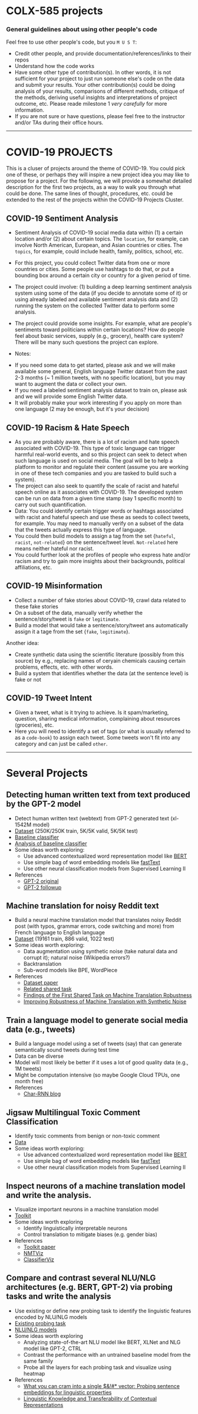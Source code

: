 # COLX-585 projects

### General guidelines about using other people's code
Feel free to use other people's code, but you ``M U S T``:
* Credit other people, and provide documentation/references/links to their repos
* Understand how the code works
* Have some other type of contribution(s). In other words, it is not sufficient for your project to just run someone else's code on the data and submit your results. Your other contribution(s) could be doing analysis of your results, comparisons of different methods, critique of the methods, deriving useful insights and interpretations of project outcome, etc. Please reade milestone 1 *very carefully* for more information.
* If you are not sure or have questions, please feel free to the instructor and/or TAs during their office hours. 

---
# COVID-19 PROJECTS
This is a cluser of projects around the theme of COVID-19. You could pick one of these, or perhaps they will inspire a new project idea you may like to propose for a project. For the following, we will provide a somewhat detailed description for the first two projects, as a way to walk you through what could be done. The same lines of thought, procedures, etc. could be extended to the rest of the projects within the COVID-19 Projects Cluster. 

## COVID-19 Sentiment Analysis
* Sentiment Analysis of COVID-19 social media data within (1) a certain location and/or (2) about certain topics.
The ``location``, for example, can involve North American, European, and Asian countries or cities. The ``topics``, for example, could include health, family, politics, school, etc.
* For this project, you could collect Twitter data from one or more countries or cities. Some people use hashtags to do that, or put a bounding box around a certain city or country for a given period of time. 
* The project could involve: (1) building a deep learning sentiment analysis system using some of the data (if you decide to annotate some of it) or using already labeled and available sentiment analysis data and (2) running the system on the collected Twitter data to perform some analysis. 
* The project could provide some insights. For example, what are people's sentiments toward politicians within certain locations? How do people feel about basic services, supply (e.g., grocery), health care system? There will be many such questions the project can explore.

* Notes: 
- If you need some data to get started, please ask and we will make available some general, English language Twitter dataset from the past 2-3 months (~ 1 million tweets, with no specific location), but you may want to augment the data or collect your own.
- If you need a labeled sentiment analysis dataset to train on, please ask and we will provide some English Twitter data.
- It will probably make your work interesting if you apply on more than one language (2 may be enough, but it's your decision)

## COVID-19 Racism & Hate Speech
* As you are probably aware, there is a lot of racism and hate speech associated with COVID-19. This type of toxic language can trigger harmful real-world events, and so this project can seek to detect when such language is used on social media. The goal will be to help a platform to monitor and regulate their content (assume you are working in one of these tech companies and you are tasked to build such a system). 
* The project can also seek to quantify the scale of racist and hateful speech online as it associates with COVID-19. The developed system can be run on data from a given time stamp (say 1 specific month) to carry out such quantification. 
* Data: You could identify certain trigger words or hashtags associated with racist and hateful speech and use these as seeds to collect tweets, for example. You may need to manually verify on a subset of the data that the tweets actually express this type of language. 
* You could then build models to assign a tag from the set {``hateful``, ``racist``, ``not-related``} on the sentence/tweet level. ``Not-related`` here means neither hateful nor racist.
* You could further look at the profiles of people who express hate and/or racism and try to gain more insights about their backgrounds, political affiliations, etc. 


## COVID-19 Misinformation
* Collect a number of fake stories about COVID-19, crawl data related to these fake stories
* On a subset of the data, manually verify whether the sentence/story/tweet is ``fake`` or ``legitimate``. 
* Build a model that would take a sentence/story/tweet ans automatically assign it a tage from the set {``fake``, ``legitimate``}.

Another idea:

* Create synthetic data using the scientific literature (possibly from this source) by e.g., replacing names of ceryain chemicals causing certain problems, effects, etc. with other words.
* Build a system that identifies whether the data (at the sentence level) is fake or not

## COVID-19 Tweet Intent
* Given a tweet, what is it trying to achieve. Is it spam/marketing, question, sharing medical information, complaining about resources (groceries), etc.
* Here you will need to identify a set of tags (or what is usually referred to as a ``code-book``) to assign each tweet. Some tweets won't fit into any category and can just be called ``other``. 

---

# Several Projects

## Detecting human written text from text produced by the GPT-2 model
* Detect human written text (webtext) from GPT-2 generated text (xl-1542M model) 
* [Dataset](https://github.com/openai/gpt-2-output-dataset) (250K/250K train, 5K/5K valid, 5K/5K test)
* [Baseline classifier](https://github.com/openai/gpt-2-output-dataset/blob/master/baseline.py)
* [Analysis of baseline classifier](https://github.com/openai/gpt-2-output-dataset/blob/master/detection.md)
* Some ideas worth exploring:
  * Use advanced contextualized word representation model like [BERT](https://huggingface.co/transformers/)
  * Use simple bag of word embedding models like [fastText](https://fasttext.cc/)
  * Use other neural classification models from Supervised Learning II
* References
  * [GPT-2 original](https://cdn.openai.com/better-language-models/language_models_are_unsupervised_multitask_learners.pdf)
  * [GPT-2 followup](https://arxiv.org/pdf/1908.09203.pdf)

## Machine translation for noisy Reddit text
* Build a neural machine translation model that translates noisy Reddit post (with typos, grammar errors, code switching and more) from French language to English language
* [Dataset](http://www.statmt.org/wmt19/robustness.html) (19161 train, 886 valid, 1022 test)
* Some ideas worth exploring:
  * Data augmentation using synthetic noise (take natural data and corrupt it); natural noise (Wikipedia errors?)
  * Backtranslation
  * Sub-word models like BPE, WordPiece
* References
  * [Dataset paper](https://www.aclweb.org/anthology/D18-1050.pdf)
  * [Related shared task](http://www.statmt.org/wmt19/robustness.html)
  * [Findings of the First Shared Task on Machine Translation Robustness](https://www.aclweb.org/anthology/W19-5303/)
  * [Improving Robustness of Machine Translation with Synthetic Noise](https://www.aclweb.org/anthology/N19-1190.pdf)

## Train a language model to generate social media data (e.g., tweets)
* Build a language model using a set of tweets (say) that can generate semantically sound tweets during test time
* Data can be diverse
* Model will most likely be better if it uses a lot of good quality data (e.g., 1M tweets)
* Might be computation intensive (so maybe Google Cloud TPUs, one month free)
* References
  * [Char-RNN blog](http://karpathy.github.io/2015/05/21/rnn-effectiveness/)

## Jigsaw Multilingual Toxic Comment Classification
* Identify toxic comments from benign or non-toxic comment
* [Data](https://www.kaggle.com/c/jigsaw-multilingual-toxic-comment-classification/data)
* Some ideas worth exploring:
  * Use advanced contextualized word representation model like [BERT](https://huggingface.co/transformers/)
  * Use simple bag of word embedding models like [fastText](https://fasttext.cc/)
  * Use other neural classification models from Supervised Learning II

## Inspect neurons of a machine translation model and write the analysis.
* Visualize important neurons in a machine translation model
* [Toolkit](https://github.com/fdalvi/NeuroX)
* Some ideas worth exploring
  * Identify linguistically interpretable neurons
  * Control translation to mitigate biases (e.g. gender bias)
* References
  * [Toolkit paper](https://arxiv.org/pdf/1812.09359.pdf)
  * [NMTViz](https://openreview.net/pdf?id=H1z-PsR5KX)
  * [ClassifierViz](http://www.aaai.org/Papers/AAAI/2019/AAAI-DalviF.5894.pdf)

## Compare and contrast several NLU/NLG architectures (e.g. BERT, GPT-2) via probing tasks and write the analysis
* Use existing or define new probing task to identify the linguistic features encoded by NLU/NLG models
* [Existing probing task](https://github.com/facebookresearch/SentEval/tree/master/data/probing)
* [NLU/NLG models](https://github.com/huggingface/transformers)
* Some ideas worth exploring
  * Analyzing state-of-the-art NLU model like BERT, XLNet and NLG model like GPT-2, CTRL
  * Contrast the performance with an untrained baseline model from the same family
  * Probe all the layers for each probing task and visualize using heatmap
* References
  * [What you can cram into a single $&!#* vector: Probing sentence embeddings for linguistic properties](https://www.aclweb.org/anthology/P18-1198.pdf)
  * [Linguistic Knowledge and Transferability of Contextual Representations](https://arxiv.org/abs/1903.08855)


